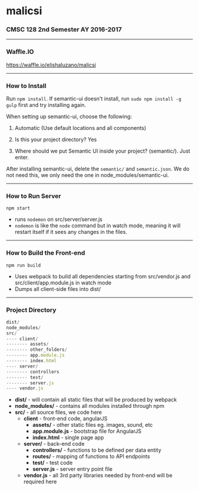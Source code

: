# malicsi
### CMSC 128 2nd Semester AY 2016-2017
***
### Waffle.IO
https://waffle.io/elishaluzano/malicsi
***
### How to Install
Run `npm install`. If semantic-ui doesn't install, run `sudo npm install -g gulp` first and try installing again.

When setting up semantic-ui, choose the following:

1. Automatic (Use default locations and all components)

2. Is this your project directory? Yes

3. Where should we put Semantic UI inside your project? (semantic/). Just enter.

After installing semantic-ui, delete the `semantic/` and `semantic.json`. We do not need this, we only need the one in node_modules/semantic-ui.

***

### How to Run Server
`npm start`
* runs `nodemon` on src/server/server.js
* `nodemon` is like the `node` command but in watch mode, meaning it will restart itself if it sees any changes in the files.

***

### How to Build the Front-end
`npm run build`
* Uses webpack to build all dependencies starting from src/vendor.js and src/client/app.module.js in watch mode
* Dumps all client-side files into dist/

***
### Project Directory
```javascript
dist/
node_modules/
src/
---- client/
-------- assets/
-------- other_folders/
-------- app.module.js
-------- index.html
---- server/
-------- controllers
-------- test/
-------- server.js
---- vendor.js
```
* **dist/** - will contain all static files that will be produced by webpack
* **node_modules/** - contains all modules installed through npm
* **src/** - all source files, we code here
    * **client** - front-end code, angularJS
        * **assets/** - other static files eg. images, sound, etc
        * **app.module.js** - bootstrap file for AngularJS
        * **index.html** - single page app
    * **server/** - back-end code
        * **controllers/** - functions to be defined per data entity
        * **routes/** - mapping of functions to API endpoints
        * **test/** - test code
        * **server.js** - server entry point file
    * **vendor.js** - all 3rd party libraries needed by front-end will be required here



